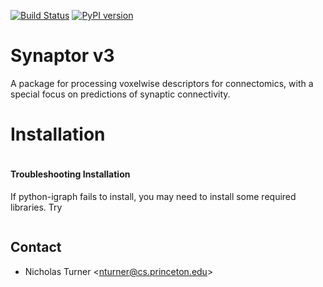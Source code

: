 [![Build Status](https://travis-ci.com/nicholasturner1/Synaptor.svg?branch=master)](https://travis-ci.com/nicholasturner1/Synaptor) [![PyPI version](https://badge.fury.io/py/synaptor.svg)](https://badge.fury.io/py/synaptor) 

# Synaptor v3
A package for processing voxelwise descriptors for connectomics, with a special focus on predictions of synaptic connectivity.

# Installation
```pip install synaptor
```

#### Troubleshooting Installation

If python-igraph fails to install, you may need to install some required libraries. Try
``` apt install libigraph0-dev libxml2-dev zlib1g-dev
```

Contact
-------
* Nicholas Turner \<nturner@cs.princeton.edu\>
